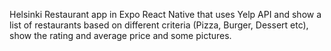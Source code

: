 Helsinki Restaurant app in Expo React Native that uses Yelp API and show a list of restaurants based on different criteria (Pizza, Burger, Dessert etc), show the rating and average price and some pictures.
